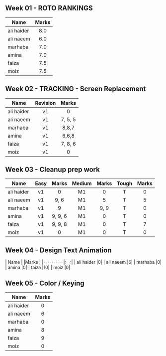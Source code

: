 ## Week 01 - ROTO RANKINGS
| Name   |      Marks      |
|----------|:-------------:|
| ali haider | 8.0 |
| ali naeem  | 6.0 |
| marhaba    | 7.0 |
| amina      | 7.0 |
| faiza      | 7.5 |
| moiz       | 7.5 |

## Week 02 - TRACKING - Screen Replacement

| Name   | Revision  |   Marks      |
|----------|:--:|:-------------:|
| ali haider |v1| 0|
| ali naeem  |v1| 7, 5, 5 |
| marhaba    |v1| 8,8,7 |
| amina      |v1| 6,6,8 |
| faiza      |v1| 7, 8, 6 |
| moiz       |v1| 0 |

## Week 03 - Cleanup prep work

| Name   | Easy  | Marks | Medium |  Marks | Tough |Marks |
|----------|:--:|:---:|:---:|:---:| :---:|:---:|
| ali haider |v1| 0     |M1|0|T|0|
| ali naeem  |v1| 9, 6  |M1|5|T|5|
| marhaba    |v1| 9  |M1|9, 9|T|0|
| amina      |v1| 9, 9, 6  |M1|0|T|0|
| faiza      |v1| 9, 9, 8  |M1|0|T|7|
| moiz       |v1| 0     |M1|0|T|0|

## Week 04 - Design Text Animation

| Name   | |Marks |
|----------|:--:|
| ali haider |0|
| ali naeem  |6|
| marhaba    |0|
| amina      |0|
| faiza      |10|
| moiz       |0|

## Week 05 - Color / Keying

| Name   | Marks |
|----------|:--:|
| ali haider |0|
| ali naeem  |6|
| marhaba    |0|
| amina      |8|
| faiza      |9|
| moiz       |0|



